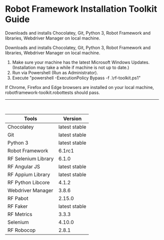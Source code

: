 # Robot Framework Installation Toolkit Guide

Downloads and installs Chocolatey, Git, Python 3, Robot Framework and libraries, Webdriver Manager on local machine.

Downloads and installs Chocolatey, Git, Python 3, Robot Framework and libraries, Webdriver Manager on local machine.

1. Make sure your machine has the latest Microsoft Windows Updates. (Installation may take a while if machine is not up to date.)
2. Run via Powershell (Run as Administrator).
3. Execute "powershell -ExecutionPolicy Bypass -f .\rf-toolkit.ps1"

If Chrome, Firefox and Edge browsers are installed on your local machine, robotframework-toolkit.robottests should pass.
<hr><br>

| Tools | Version |
| ----- | ------- |
| Chocolatey | latest stable |
| Git | latest stable |
| Python 3 | latest stable |
| Robot Framework | 6.1rc1 |
| RF Selenium Library | 6.1.0 |
| RF Angular JS | latest stable |
| RF Appium Library | latest stable |
| RF Python Libcore | 4.1.2 |
| Webdriver Manager | 3.8.6 |
| RF Pabot | 2.15.0 |
| RF Faker | latest stable |
| RF Metrics | 3.3.3 |
| Selenium | 4.10.0 |
| RF Robocop | 2.8.1 |
